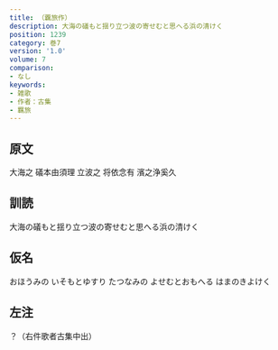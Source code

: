 ```yaml
---
title: （覊旅作）
description: 大海の礒もと揺り立つ波の寄せむと思へる浜の清けく
position: 1239
category: 巻7
version: '1.0'
volume: 7
comparison:
- なし
keywords:
- 雑歌
- 作者：古集
- 羈旅
---
```


## 原文

大海之 礒本由須理 立波之 将依念有 濱之浄奚久

## 訓読

大海の礒もと揺り立つ波の寄せむと思へる浜の清けく

## 仮名

おほうみの いそもとゆすり たつなみの よせむとおもへる はまのきよけく

## 左注

？（右件歌者古集中出）
